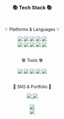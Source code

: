 <div align=center>
   <h3>📚 Tech Stack 📚</h3>
   <br/>
   <p>✨ Platforms & Languages ✨</p>
   <img src="https://img.shields.io/badge/Java-007396?style=flat&logo=Conda-Forge&logoColor=white" />
   <img src="https://img.shields.io/badge/Python-3776AB?style=flat&logo=python&logoColor=white"/>
   <img src="https://img.shields.io/badge/SpringBoot-6DB33F?style=flat&logo=Spring Boot&logoColor=white" />
   <img src="https://img.shields.io/badge/Oracle%20SQL-F80000?style=flat&logo=Oracle&logoColor=white" />
   <img src="https://img.shields.io/badge/MySQL-4479A1?style=flat&logo=mysql&logoColor=white"/>
   <br/>
   <img src="https://img.shields.io/badge/React-61DAFB?style=flat&logo=React&logoColor=white"/>
   <img src="https://img.shields.io/badge/HTML5-E34F26?style=flat&logo=html5&logoColor=white"/>
   <img src="https://img.shields.io/badge/JavaScript-F7DF1E?style=flat&logo=javascript&logoColor=white"/>
   <img src="https://img.shields.io/badge/CSS3-1572B6?style=flat&logo=css3&logoColor=white"/>
   <img src="https://img.shields.io/badge/Styled Components-DB7093?style=flat&logo=styledcomponents&logoColor=white"/>
   <br/>
   <br/>
   <p> 🛠 Tools 🛠 </p>
   <img src="https://img.shields.io/badge/Intellij IDEA-000000?style=flat&logo=intellijidea&logoColor=white"/>
   <img src="https://img.shields.io/badge/Visual Studio Code-007ACC?style=flat&logo=visualstudiocode&logoColor=white"/>
   <img src="https://img.shields.io/badge/GitHub-181717?style=flat&logo=GitHub&logoColor=white" />
   <img src="https://img.shields.io/badge/Apache Tomcat-F8DC75?style=flat&logo=apachetomcat&logoColor=white" />
   <img src="https://img.shields.io/badge/AWS-232F3E?style=flat&logo=amazonaws&logoColor=white" />
   <br/>
   <br/>
   <p>🎨 SNS & Portfolio 🎨</p>
   <a href="https://www.notion.so/65c86337885641a58f77523b81b5f121">
      <img src="https://img.shields.io/badge/Portfolio-FF3633?style=flat&logo=Micro.blog&logoColor=white" />
   </a>
   <a href="mailto:wjddnwls6556@naver.com">
      <img src="https://img.shields.io/badge/Mail-30B980?style=flat&logo=Gmail&logoColor=white" />
   </a>

</div>
<br/>
<div align="center">
  <img src="https://github-readme-stats.vercel.app/api/top-langs/?username=Woojine&exclude_repo=tromxx.github.io&layout=compact&theme=tokyonight"/>
   <br/>
<img src="https://github-readme-stats.vercel.app/api?username=Woojine&show_icons=true">
</div>

<!--
**Woojine/Woojine** is a ✨ _special_ ✨ repository because its `README.md` (this file) appears on your GitHub profile.

Here are some ideas to get you started:

- 🔭 I’m currently working on ...
- 🌱 I’m currently learning ...
- 👯 I’m looking to collaborate on ...
- 🤔 I’m looking for help with ...
- 💬 Ask me about ...
- 📫 How to reach me: ...
- 😄 Pronouns: ...
- ⚡ Fun fact: ...
-->
